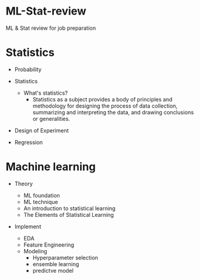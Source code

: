 # ML-Stat-review
ML &amp; Stat review for job preparation

# Statistics
- Probability

- Statistics
  - What's statistics?
    - Statistics as a subject provides a body of principles and methodology for designing the process of data collection, summarizing and interpreting the data, and drawing conclusions or generalities.

- Design of Experiment

- Regression

# Machine learning

- Theory
  - ML foundation
  - ML technique
  - An introduction to statistical learning
  - The Elements of Statistical Learning
 
- Implement
  - EDA
  - Feature Engineering
  - Modeling
    - Hyperparameter selection
    - ensemble learning
    - predictve model
